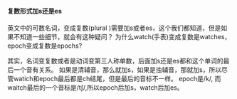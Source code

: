 #### 复数形式加s还是es
英文中的可数名词，变成复数(plural )需要加s或者es，这个我们都知道，但是如果不知道一些细节，就会有这种疑问？
为什么watch(手表)变成复数是watches，epoch变成复数是epochs?

其实，名词变复数或者是动词变第三人称单数，后面加s还是es都和这个单词的最后一个音有关系。
如果是清辅音，那么就加s，如果是浊辅音，那就加s，所以尽管watich和epoch最后都是ch结尾，但是最后的音标不一样。
epoch是/k/, 而waitch最后的一个音标是/tʃ/,所以epoch后加s，watch后加es。
